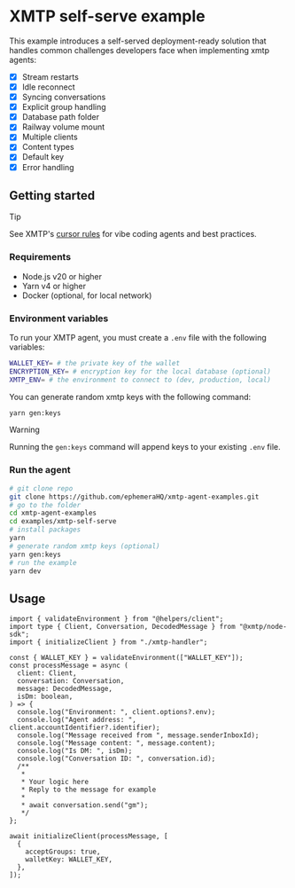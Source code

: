 # XMTP self-serve example

This example introduces a self-served deployment-ready solution that handles common challenges developers face when implementing xmtp agents:

- [x] Stream restarts
- [x] Idle reconnect
- [x] Syncing conversations
- [x] Explicit group handling
- [x] Database path folder
- [x] Railway volume mount
- [x] Multiple clients
- [x] Content types
- [x] Default key
- [x] Error handling

## Getting started

> [!TIP]
> See XMTP's [cursor rules](/.cursor/README.md) for vibe coding agents and best practices.

### Requirements

- Node.js v20 or higher
- Yarn v4 or higher
- Docker (optional, for local network)

### Environment variables

To run your XMTP agent, you must create a `.env` file with the following variables:

```bash
WALLET_KEY= # the private key of the wallet
ENCRYPTION_KEY= # encryption key for the local database (optional)
XMTP_ENV= # the environment to connect to (dev, production, local)
```

You can generate random xmtp keys with the following command:

```bash
yarn gen:keys
```

> [!WARNING]
> Running the `gen:keys` command will append keys to your existing `.env` file.

### Run the agent

```bash
# git clone repo
git clone https://github.com/ephemeraHQ/xmtp-agent-examples.git
# go to the folder
cd xmtp-agent-examples
cd examples/xmtp-self-serve
# install packages
yarn
# generate random xmtp keys (optional)
yarn gen:keys
# run the example
yarn dev
```

## Usage

```tsx
import { validateEnvironment } from "@helpers/client";
import type { Client, Conversation, DecodedMessage } from "@xmtp/node-sdk";
import { initializeClient } from "./xmtp-handler";

const { WALLET_KEY } = validateEnvironment(["WALLET_KEY"]);
const processMessage = async (
  client: Client,
  conversation: Conversation,
  message: DecodedMessage,
  isDm: boolean,
) => {
  console.log("Environment: ", client.options?.env);
  console.log("Agent address: ", client.accountIdentifier?.identifier);
  console.log("Message received from ", message.senderInboxId);
  console.log("Message content: ", message.content);
  console.log("Is DM: ", isDm);
  console.log("Conversation ID: ", conversation.id);
  /**
   *
   * Your logic here
   * Reply to the message for example
   *
   * await conversation.send("gm");
   */
};

await initializeClient(processMessage, [
  {
    acceptGroups: true,
    walletKey: WALLET_KEY,
  },
]);
```
